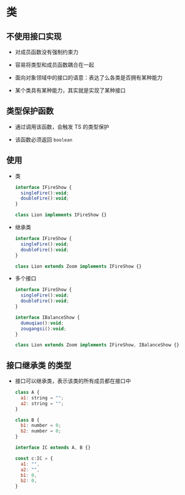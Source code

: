 # 类

## 不使用接口实现

  - 对成员函数没有强制约束力

  - 容易将类型和成员函数耦合在一起

  - 面向对象领域中的接口的语意：表达了么各类是否拥有某种能力

  - 某个类具有某种能力，其实就是实现了某种接口

## 类型保护函数

  - 通过调用该函数，会触发 TS 的类型保护

  - 该函数必须返回 `boolean`

## 使用

  - 类

    ```js
    interface IFireShow {
      singleFire():void;
      doubleFire():void;
    }

    class Lion implements IFireShow {}
    ```

  - 继承类

    ```js
    interface IFireShow {
      singleFire():void;
      doubleFire():void;
    }

    class Lion extends Zoom implements IFireShow {}
    ```

  - 多个接口

    ```js
    interface IFireShow {
      singleFire():void;
      doubleFire():void;
    }

    interface IBalanceShow {
      dumuqiao():void;
      zougangsi():void;
    }

    class Lion extends Zoom implements IFireShow, IBalanceShow {}
    ```

## 接口继承类 的类型

  - 接口可以继承类，表示该类的所有成员都在接口中

    ```js
    class A {
      a1: string = "";
      a2: string = "";
    }

    class B {
      b1: number = 0;
      b2: number = 0;
    }

    interface IC extends A, B {}

    const c:IC = {
      a1: "",
      a2: "",
      b1: 0,
      b2: 0,
    }
    ```
